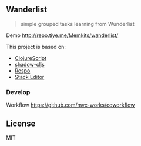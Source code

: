 
Wanderlist
----

> simple grouped tasks learning from Wunderlist

Demo http://repo.tiye.me/Memkits/wanderlist/

This project is based on:

* [ClojureScript](http://clojurescript.org)
* [shadow-cljs](https://github.com/thheller/shadow-cljs)
* [Respo](https://github.com/Respo/respo)
* [Stack Editor](https://github.com/Cirru/stack-editor)

### Develop

Workflow https://github.com/mvc-works/coworkflow

## License

MIT

